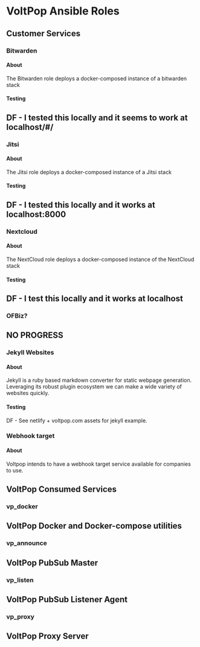 # VoltPop Ansible Roles
## Customer Services

### Bitwarden
#### About
The Bitwarden role deploys a docker-composed instance of a bitwarden stack

#### Testing
DF - I tested this locally and it seems to work at localhost/#/
---

### Jitsi
#### About
The Jitsi role deploys a docker-composed instance of a Jitsi stack

#### Testing
DF - I tested this locally and it works at localhost:8000
---

### Nextcloud
#### About
The NextCloud role deploys a docker-composed instance of the NextCloud stack

#### Testing
DF - I test this locally and it works at localhost
---

### OFBiz?
NO PROGRESS 
---

### Jekyll Websites
#### About
Jekyll is a ruby based markdown converter for static webpage generation. Leveraging its robust plugin ecosystem we can make a wide variety of websites quickly.

#### Testing
DF - See netlify + voltpop.com assets for jekyll example.

### Webhook target
#### About

Voltpop intends to have a webhook target service available for companies to use.

## VoltPop Consumed Services
### vp_docker

VoltPop Docker and Docker-compose utilities
---

### vp_announce

VoltPop PubSub Master
---

### vp_listen

VoltPop PubSub Listener Agent
---

### vp_proxy

VoltPop Proxy Server
---
